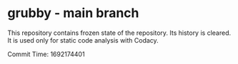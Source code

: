 # grubby - main branch

This repository contains frozen state of the repository.
Its history is cleared. It is used only for static code
analysis with Codacy.

Commit Time: 1692174401